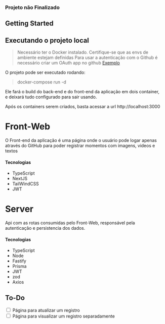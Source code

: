 ### Projeto não Finalizado
## Getting Started

## Executando o projeto local


>Necessário ter o Docker instalado.
Certifique-se que as envs de ambiente estejam definidas
Para usar a autenticação com o Github é necessário criar um OAuth app no github
[Exemplo](/GitHub-OAuth-APP.md)

O projeto pode ser executado rodando:
> docker-compose run -d

Ele fará o build do back-end e do front-end da aplicação em dois container, e deixará tudo configurado para sair usando.

Após os containers serem criados, basta acessar a url http://localhost:3000


# Front-Web

O Front-end da aplicação é uma página onde o usuário pode logar apenas através do GitHub para poder registrar momentos com imagens, videos e textos

#### Tecnologias
* TypeScript
* NextJS
* TailWindCSS
* JWT

# Server

Api com as rotas consumidas pelo Front-Web, responsável pela autenticação e persistencia dos dados.

#### Tecnologias
* TypeScript
* Node
* Fastify
* Prisma
* JWT
* zod
* Axios



## To-Do
<input type="checkbox"> Página para atualizar um registro
<br>
<input type="checkbox"> Página para visualizar um registro separadamente




